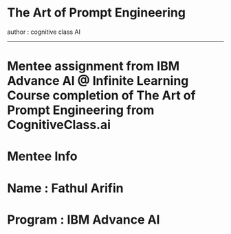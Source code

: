# The Art of Prompt Engineering #
author : cognitive class AI
***************************
# Mentee assignment from IBM Advance AI @ Infinite Learning Course completion of The Art of Prompt Engineering from CognitiveClass.ai
# Mentee Info
# Name : Fathul Arifin
# Program : IBM Advance AI



